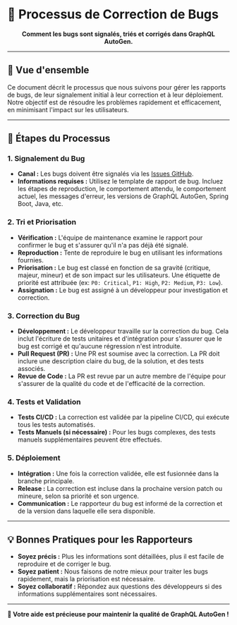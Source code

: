 # 🐛 Processus de Correction de Bugs

<div align="center">

**Comment les bugs sont signalés, triés et corrigés dans GraphQL AutoGen.**

</div>

---

## 🎯 Vue d'ensemble

Ce document décrit le processus que nous suivons pour gérer les rapports de bugs, de leur signalement initial à leur correction et à leur déploiement. Notre objectif est de résoudre les problèmes rapidement et efficacement, en minimisant l'impact sur les utilisateurs.

---

## 🚀 Étapes du Processus

### 1. Signalement du Bug

-   **Canal :** Les bugs doivent être signalés via les [Issues GitHub](https://github.com/tky0065/spring-boot-graphql-autogen/issues).
-   **Informations requises :** Utilisez le template de rapport de bug. Incluez les étapes de reproduction, le comportement attendu, le comportement actuel, les messages d'erreur, les versions de GraphQL AutoGen, Spring Boot, Java, etc.

### 2. Tri et Priorisation

-   **Vérification :** L'équipe de maintenance examine le rapport pour confirmer le bug et s'assurer qu'il n'a pas déjà été signalé.
-   **Reproduction :** Tente de reproduire le bug en utilisant les informations fournies.
-   **Priorisation :** Le bug est classé en fonction de sa gravité (critique, majeur, mineur) et de son impact sur les utilisateurs. Une étiquette de priorité est attribuée (ex: `P0: Critical`, `P1: High`, `P2: Medium`, `P3: Low`).
-   **Assignation :** Le bug est assigné à un développeur pour investigation et correction.

### 3. Correction du Bug

-   **Développement :** Le développeur travaille sur la correction du bug. Cela inclut l'écriture de tests unitaires et d'intégration pour s'assurer que le bug est corrigé et qu'aucune régression n'est introduite.
-   **Pull Request (PR) :** Une PR est soumise avec la correction. La PR doit inclure une description claire du bug, de la solution, et des tests associés.
-   **Revue de Code :** La PR est revue par un autre membre de l'équipe pour s'assurer de la qualité du code et de l'efficacité de la correction.

### 4. Tests et Validation

-   **Tests CI/CD :** La correction est validée par la pipeline CI/CD, qui exécute tous les tests automatisés.
-   **Tests Manuels (si nécessaire) :** Pour les bugs complexes, des tests manuels supplémentaires peuvent être effectués.

### 5. Déploiement

-   **Intégration :** Une fois la correction validée, elle est fusionnée dans la branche principale.
-   **Release :** La correction est incluse dans la prochaine version patch ou mineure, selon sa priorité et son urgence.
-   **Communication :** Le rapporteur du bug est informé de la correction et de la version dans laquelle elle sera disponible.

---

## 💡 Bonnes Pratiques pour les Rapporteurs

-   **Soyez précis :** Plus les informations sont détaillées, plus il est facile de reproduire et de corriger le bug.
-   **Soyez patient :** Nous faisons de notre mieux pour traiter les bugs rapidement, mais la priorisation est nécessaire.
-   **Soyez collaboratif :** Répondez aux questions des développeurs si des informations supplémentaires sont nécessaires.

---

**🎉 Votre aide est précieuse pour maintenir la qualité de GraphQL AutoGen !**
